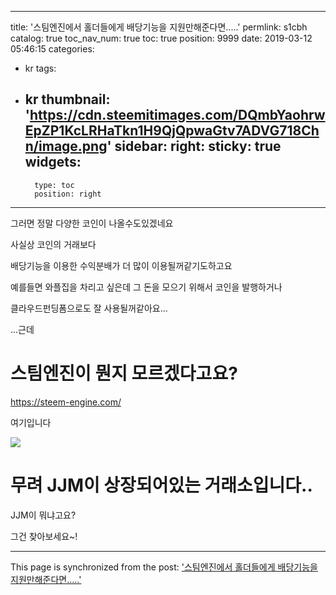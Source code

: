
---
title: '스팀엔진에서 홀더들에게 배당기능을 지원만해준다면.....'
permlink: s1cbh
catalog: true
toc_nav_num: true
toc: true
position: 9999
date: 2019-03-12 05:46:15
categories:
- kr
tags:
- kr
thumbnail: 'https://cdn.steemitimages.com/DQmbYaohrwEpZP1KcLRHaTkn1H9QjQpwaGtv7ADVG718Chn/image.png'
sidebar:
    right:
        sticky: true
widgets:
    -
        type: toc
        position: right
---


그러면 정말 다양한 코인이 나올수도있겠네요

사실상 코인의 거래보다

배당기능을 이용한 수익분배가 더 많이 이용될꺼같기도하고요

예를들면 와플집을 차리고 싶은데 그 돈을 모으기 위해서 코인을 발행하거나

클라우드펀딩폼으로도 잘 사용될꺼같아요...



...근데

# 스팀엔진이 뭔지 모르겠다고요?

https://steem-engine.com/

여기입니다

![](https://cdn.steemitimages.com/DQmbYaohrwEpZP1KcLRHaTkn1H9QjQpwaGtv7ADVG718Chn/image.png)

# 무려 JJM이 상장되어있는 거래소입니다..

JJM이 뭐냐고요?

그건 찾아보세요~!

- - -

This page is synchronized from the post: ['스팀엔진에서 홀더들에게 배당기능을 지원만해준다면.....'](https://steemit.com/@virus707/s1cbh)
